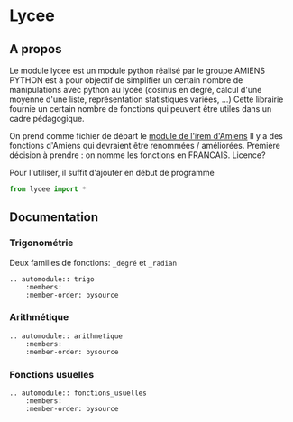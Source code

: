 # Lycee
## A propos
Le module lycee est un module python réalisé par le groupe AMIENS PYTHON
est à pour objectif de simplifier un certain nombre de manipulations
avec python au lycée (cosinus en degré, calcul d'une moyenne d'une liste,
représentation statistiques variées, ...)
Cette librairie fournie un certain nombre de fonctions qui peuvent être utiles dans un cadre pédagogique.


On prend comme fichier de départ le [module de l'irem d'Amiens](http://edupython.tuxfamily.org/)
Il y a des fonctions d'Amiens qui devraient être renommées / améliorées.
Première décision à prendre : on nomme les fonctions en FRANCAIS.
Licence?



Pour l'utiliser, il suffit d'ajouter en début de programme

```python
from lycee import *
```

## Documentation
### Trigonométrie
Deux familles de fonctions: `_degré` et `_radian`
```eval_rst
.. automodule:: trigo
    :members:
    :member-order: bysource
```

### Arithmétique
```eval_rst
.. automodule:: arithmetique
    :members:
    :member-order: bysource
```

### Fonctions usuelles
```eval_rst
.. automodule:: fonctions_usuelles
    :members:
    :member-order: bysource
```
